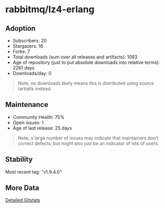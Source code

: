 # rabbitmq/lz4-erlang

## Adoption

- Subscribers: 20
- Stargazers: 16
- Forks: 7
- Total downloads (sum over all releases and artifacts): 1083
- Age of repository (just to put absolute downloads into relative terms): 2261 days
- Downloads/day: 0

> Note, no downloads likely means this is distributed using source tarballs instead.

## Maintenance

- Community Health: 75%
- Open issues: 1
- Age of last release: 25 days

> Note, a large number of issues may indicate that maintainers don't correct defects, but might also
> just be an indicator of lots of users.

## Stability

Most recent tag: "v1.9.4.0"

## More Data

[Detailed Gitstats](/bazel-catalog/gitstats/rabbitmq/lz4-erlang)

